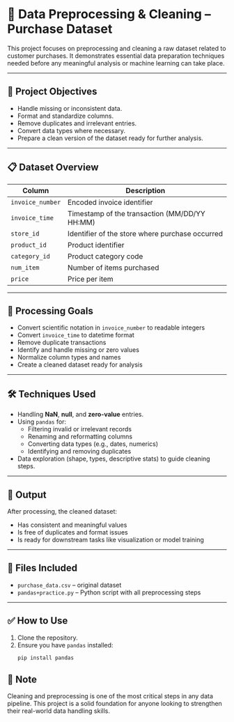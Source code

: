 # 🧹 Data Preprocessing & Cleaning – Purchase Dataset

This project focuses on preprocessing and cleaning a raw dataset related to customer purchases. It demonstrates essential data preparation techniques needed before any meaningful analysis or machine learning can take place.

---

## 📌 Project Objectives

- Handle missing or inconsistent data.
- Format and standardize columns.
- Remove duplicates and irrelevant entries.
- Convert data types where necessary.
- Prepare a clean version of the dataset ready for further analysis.

---
## 📋 Dataset Overview

| Column         | Description                                      |
|----------------|--------------------------------------------------|
| `invoice_number` | Encoded invoice identifier                      |
| `invoice_time`   | Timestamp of the transaction (MM/DD/YY HH:MM)   |
| `store_id`       | Identifier of the store where purchase occurred |
| `product_id`     | Product identifier                              |
| `category_id`    | Product category code                           |
| `num_item`       | Number of items purchased                       |
| `price`          | Price per item                                  |

---

## 🧰 Processing Goals

- Convert scientific notation in `invoice_number` to readable integers
- Convert `invoice_time` to datetime format
- Remove duplicate transactions
- Identify and handle missing or zero values
- Normalize column types and names
- Create a cleaned dataset ready for analysis
---

## 🛠️ Techniques Used

- Handling **NaN**, **null**, and **zero-value** entries.
- Using `pandas` for:
  - Filtering invalid or irrelevant records
  - Renaming and reformatting columns
  - Converting data types (e.g., dates, numerics)
  - Identifying and removing duplicates
- Data exploration (shape, types, descriptive stats) to guide cleaning steps.

---

## 🧪 Output

After processing, the cleaned dataset:
- Has consistent and meaningful values
- Is free of duplicates and format issues
- Is ready for downstream tasks like visualization or model training

---

## 📁 Files Included

- `purchase_data.csv` – original dataset
- `pandas+practice.py` – Python script with all preprocessing steps

---

## ✅ How to Use

1. Clone the repository.
2. Ensure you have `pandas` installed:
   ```bash
   pip install pandas
## 📌 Note
Cleaning and preprocessing is one of the most critical steps in any data pipeline. This project is a solid foundation for anyone looking to strengthen their real-world data handling skills.
